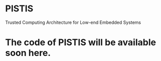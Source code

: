 # PISTIS
Trusted Computing Architecture for Low-end Embedded Systems

# The code of PISTIS will be available soon here. 
